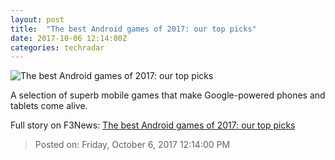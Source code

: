 ```yaml
---
layout: post
title:  "The best Android games of 2017: our top picks"
date: 2017-10-06 12:14:00Z
categories: techradar
---
```


![The best Android games of 2017: our top picks](http://cdn.mos.cms.futurecdn.net/0c398228a01295895789e9e259913783-1200-80.jpg)

A selection of superb mobile games that make Google-powered phones and tablets come alive.


Full story on F3News: [The best Android games of 2017: our top picks](http://www.f3nws.com/n/4jBeVD)

> Posted on: Friday, October 6, 2017 12:14:00 PM
